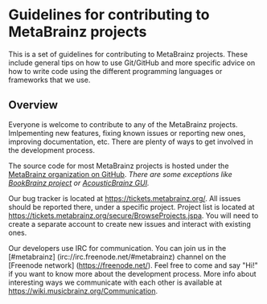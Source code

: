 # Guidelines for contributing to MetaBrainz projects

This is a set of guidelines for contributing to MetaBrainz projects. These
include general tips on how to use Git/GitHub and more specific advice on how
to write code using the different programming languages or frameworks that we use.

## Overview

Everyone is welcome to contribute to any of the MetaBrainz projects.
Imlpementing new features, fixing known issues or reporting new ones, improving
documentation, etc. There are plenty of ways to get involved in the development
process.

The source code for most MetaBrainz projects is hosted under the [MetaBrainz
organization on GitHub](https://github.com/metabrainz). *There are some
exceptions like [BookBrainz project](https://github.com/bookbrainz) or
[AcousticBrainz GUI](https://github.com/MTG/acousticbrainz-gui).*

Our bug tracker is located at https://tickets.metabrainz.org/. All issues
should be reported there, under a specific project. Project list is located at
https://tickets.metabrainz.org/secure/BrowseProjects.jspa. You will need to
create a separate account to create new issues and interact with existing ones.

Our developers use IRC for communication. You can join us in the [#metabrainz]
(irc://irc.freenode.net/#metabrainz) channel on the [Freenode network]
(https://freenode.net/). Feel free to come and say "Hi!" if you want to
know more about the development process. More info about interesting ways we
communicate with each other is available at https://wiki.musicbrainz.org/Communication.
